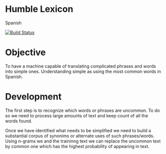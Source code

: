 # Humble Lexicon
Spanish

[![Build Status](https://travis-ci.org/evalvarez12/Humble-Lexicon.svg?branch=master)](https://travis-ci.org/evalvarez12/Humble-Lexicon)


Objective
=========

To have a machine capable of translating complicated phrases and words into simple ones. Understanding simple
as using the most common words in Spanish.

Development
===========

The first step is to recognize which words or phrases are uncommon. To do so we need to process large
amounts of text and keep count of all the words found. 

Once we have identified what needs to be simplified we need to build a substantial corpus of synonims or alternate uses 
of such phrases/words. 
Using n-grams we and the traininng text we can replace the uncommon text by common one which has the highest 
probability of appearing in text.


